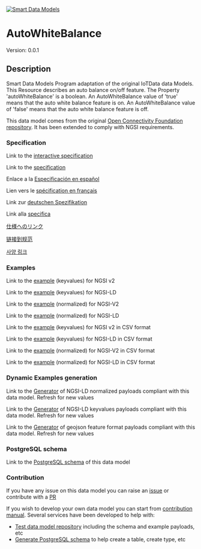 [![Smart Data Models](https://smartdatamodels.org/wp-content/uploads/2022/01/SmartDataModels_logo.png "Logo")](https://smartdatamodels.org)
# AutoWhiteBalance
Version: 0.0.1

## Description 

Smart Data Models Program adaptation of the original IoTData data Models. This Resource describes an auto balance on/off feature. The Property 'autoWhiteBalance' is a boolean. An AutoWhiteBalance value of 'true' means that the auto white balance feature is on. An AutoWhiteBalance value of 'false' means that the auto white balance feature is off. 

This data model comes from the original [Open Connectivity Foundation repository](https://github.com/openconnectivityfoundation/IoTDataModels). It has been extended to comply with NGSI requirements.
### Specification

Link to the [interactive specification](https://swagger.lab.fiware.org/?url=https://smart-data-models.github.io/dataModel.OCF/AutoWhiteBalance/swagger.yaml)

Link to the [specification](https://github.com/smart-data-models/dataModel.OCF/blob/master/AutoWhiteBalance/doc/spec.md)

Enlace a la [Especificación en español](https://github.com/smart-data-models/dataModel.OCF/blob/master/AutoWhiteBalance/doc/spec_ES.md)

Lien vers le [spécification en français](https://github.com/smart-data-models/dataModel.OCF/blob/master/AutoWhiteBalance/doc/spec_FR.md)

Link zur [deutschen Spezifikation](https://github.com/smart-data-models/dataModel.OCF/blob/master/AutoWhiteBalance/doc/spec_DE.md)

Link alla [specifica](https://github.com/smart-data-models/dataModel.OCF/blob/master/AutoWhiteBalance/doc/spec_IT.md)

[仕様へのリンク](https://github.com/smart-data-models/dataModel.OCF/blob/master/AutoWhiteBalance/doc/spec_JA.md)

[链接到规范](https://github.com/smart-data-models/dataModel.OCF/blob/master/AutoWhiteBalance/doc/spec_ZH.md)

[사양 링크](https://github.com/smart-data-models/dataModel.OCF/blob/master/AutoWhiteBalance/doc/spec_KO.md)
### Examples

Link to the [example](https://smart-data-models.github.io/dataModel.OCF/AutoWhiteBalance/examples/example.json) (keyvalues) for NGSI v2

Link to the [example](https://smart-data-models.github.io/dataModel.OCF/AutoWhiteBalance/examples/example.jsonld) (keyvalues) for NGSI-LD

Link to the [example](https://smart-data-models.github.io/dataModel.OCF/AutoWhiteBalance/examples/example-normalized.json) (normalized) for NGSI-V2

Link to the [example](https://smart-data-models.github.io/dataModel.OCF/AutoWhiteBalance/examples/example-normalized.jsonld) (normalized) for NGSI-LD

Link to the [example](https://github.com/smart-data-models/dataModel.OCF/blob/master/AutoWhiteBalance/examples/example.json.csv) (keyvalues) for NGSI v2 in CSV format

Link to the [example](https://github.com/smart-data-models/dataModel.OCF/blob/master/AutoWhiteBalance/examples/example.jsonld.csv) (keyvalues) for NGSI-LD in CSV format

Link to the [example](https://github.com/smart-data-models/dataModel.OCF/blob/master/AutoWhiteBalance/examples/example-normalized.json.csv) (normalized) for NGSI-V2 in CSV format

Link to the [example](https://github.com/smart-data-models/dataModel.OCF/blob/master/AutoWhiteBalance/examples/example-normalized.jsonld.csv) (normalized) for NGSI-LD in CSV format
### Dynamic Examples generation

Link to the [Generator](https://smartdatamodels.org/extra/ngsi-ld_generator.php?schemaUrl=https://raw.githubusercontent.com/smart-data-models/dataModel.OCF/master/AutoWhiteBalance/schema.json&email=info@smartdatamodels.org) of NGSI-LD normalized payloads compliant with this data model. Refresh for new values

Link to the [Generator](https://smartdatamodels.org/extra/ngsi-ld_generator_keyvalues.php?schemaUrl=https://raw.githubusercontent.com/smart-data-models/dataModel.OCF/master/AutoWhiteBalance/schema.json&email=info@smartdatamodels.org) of NGSI-LD keyvalues payloads compliant with this data model. Refresh for new values

Link to the [Generator](https://smartdatamodels.org/extra/geojson_features_generator.php?schemaUrl=https://raw.githubusercontent.com/smart-data-models/dataModel.OCF/master/AutoWhiteBalance/schema.json&email=info@smartdatamodels.org) of geojson feature format payloads compliant with this data model. Refresh for new values
### PostgreSQL schema

Link to the [PostgreSQL schema](https://github.com/smart-data-models/dataModel.OCF/blob/master/AutoWhiteBalance/schema.sql) of this data model
### Contribution

 If you have any issue on this data model you can raise an [issue](https://github.com/smart-data-models/dataModel.OCF/issues)  or contribute with a [PR](https://github.com/smart-data-models/dataModel.OCF/pulls)

 If you wish to develop your own data model you can start from [contribution manual](https://bit.ly/contribution_manual). Several services have been developed to help with: 
 - [Test data model repository](https://smartdatamodels.org/index.php/data-models-contribution-api/) including the schema and example payloads, etc
 - [Generate PostgreSQL schema](https://smartdatamodels.org/index.php/sql-service/) to help create a table, create type, etc